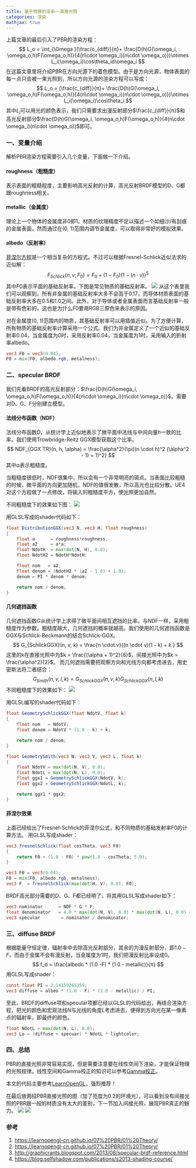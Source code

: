 ```yaml
---
title: 基于物理的渲染——直接光照
categories: 渲染
mathjax: true
---
```

上篇文章的最后引入了PBR的渲染方程：
$$
L_o = \int_{\Omega }(\frac{c_{diff}}{π}+ \frac{D(h)G(\omega_i, \omega_o,h)F(\omega_o,h)}{4(n\cdot \omega_i)(n\cdot \omega_o)})\otimes L_i(\omega_i)\cos\theta_id\omega_i
$$
在这篇文章里将介绍PBR在方向光源下的着色模型。由于是方向光源，物体表面的每一点只会被一束光照到，所以方向光源的渲染方程可以写成：
$$
L_o = (\frac{c_{diff}}{π}+ \frac{D(h)G(\omega_i, \omega_o,h)F(\omega_o,h)}{4(n\cdot \omega_i)(n\cdot \omega_o)})\otimes L_i(\omega_i)\cos\theta_i
$$
其中$L_i$可以用光的颜色表示，我们只需要求出漫反射部分$\frac{c_{diff}}{π}$和高光反射部分$\frac{D(h)G(\omega_i, \omega_o,h)F(\omega_o,h)}{4(n\cdot \omega_i)(n\cdot \omega_o)}$即可。
<!-- more --> 
### 一、变量介绍
解析PBR渲染方程需要引入几个变量，下面做一下介绍。
#### roughness（粗糙度）
表示表面的粗糙程度，主要影响高光反射的计算，高光反射BRDF模型的D、G都跟roughness相关。
#### metallic（金属度）
理论上一个物体的金属度非0即1。材质的纹理精度不足以描述一个如细沙/有刮痕的金属表面，然而通过在(0, 1)范围内调节金属度，可以取得非常好的模拟效果。
#### albedo（反射率）
[菲涅尔方程](https://zh.wikipedia.org/wiki/%E8%8F%B2%E6%B6%85%E8%80%B3%E6%96%B9%E7%A8%8B)是一个相当复杂的方程式。不过可以根据Fresnel-Schlick近似法求的近似解：
$$
F_{Schlick}(n, v, F_0) = F_0 + (1 - F_0) ( 1 - (n \cdot v))^5
$$
其中$F0$表示平面的基础反射率。下图是常见物质的基础反射率。
![](http://ww1.sinaimg.cn/mw690/c5c3a364ly1fyl37ymoyaj20hj0augnf.jpg)
从这个表里我们可以观察到，所有非金属的基础反射率大多不会高于0.17，而导体材质表面的基础反射率大多在0.5和1.0之间。此外，对于导体或者金属表面而言基础反射率一般是带有色彩的，这也是为什么$F0$要用RGB三原色来表示的原因。

对在金属度(0, 1)范围内的物质，其基础反射率可以用插值近似。为了方便计算，所有物质的基础反射率计算采用一个公式。我们为非金属定义了一个近似的基础反射率0.04，当金属度为0时，采用反射率0.04，当金属度为1时，采用输入的折射率albedo。
``` glsl
vec3 F0 = vec3(0.04);
F0 = mix(F0, albedo.rgb, metalness);
```

### 二、specular BRDF
我们先看BRDF的高光反射部分：$\frac{D(h)G(\omega_i, \omega_o,h)F(\omega_o,h)}{4(n\cdot \omega_i)(n\cdot \omega_o)}$。需要对D、G、F分别建立模型。

#### 法线分布函数（NDF）
法线分布函数$D$，从统计学上近似地表示了微平面中法线与中间向量$h$一致的比率。我们使用Trowbridge-Reitz GGX模型获取这个比率。
$$
NDF_{GGX TR}(n, h, \alpha) = \frac{\alpha^2}{\pi((n \cdot h)^2 (\alpha^2 - 1) + 1)^2}
$$
其中α表示粗糙度。

当粗糙度很低时，NDF很集中，所以会有一个非常明亮的斑点。当表面比较粗糙的时候，微平面的方向更加随机，NDF的值很发散，所以高光也比较分散。UE4对这个方程做了一点修改，将输入的粗糙度平方，使光照更加自然。

不同粗糙度下的效果如下图：
![](http://ww1.sinaimg.cn/mw690/c5c3a364ly1fymqvlu6dmj20m804jaa6.jpg)

用GLSL写成的shader代码如下：
```glsl
float DistributionGGX(vec3 N, vec3 H, float roughness)
{
    float a      = roughness*roughness;
    float a2     = a*a;
    float NdotH  = max(dot(N, H), 0.0);
    float NdotH2 = NdotH*NdotH;

    float nom   = a2;
    float denom = (NdotH2 * (a2 - 1.0) + 1.0);
    denom = PI * denom * denom;

    return nom / denom;
}
```
#### 几何遮挡函数
几何遮挡函数$G$从统计学上求得了微平面间相互遮挡的比率。与NDF一样，采用粗糙度作为参数。粗糙度越大，几何遮挡的概率就越高。我们使用的几何遮挡函数是GGX与Schlick-Beckmann的结合Schlick-GGX。
$$
G_{SchlickGGX}(n, v, k) = \frac{n \cdot v}{(n \cdot v)(1 - k) + k }
$$
这里的k在直接光照中为$k = \frac{(\alpha + 1)^2}{8}$，间接光照中为$k = \frac{\alpha^2}{2}$。
而几何遮挡需要把观察方向和光线方向都考虑进去，用史密斯法将二者结合：
$$
G_{Smith}(n,v,l,k)=G_{SchlickGGX}(n,v,k)G_{SchlickGGX}(n,l,k)
$$
不同粗糙度下的效果如下：
![](http://ww1.sinaimg.cn/mw690/c5c3a364ly1fymrj5shaoj20m804j3ys.jpg)

用GLSL编写的shader代码如下：
``` glsl
float GeometrySchlickGGX(float NdotV, float k)
{
    float nom   = NdotV;
    float denom = NdotV * (1.0 - k) + k;

    return nom / denom;
}

float GeometrySmith(vec3 N, vec3 V, vec3 L, float k)
{
    float NdotV = max(dot(N, V), 0.0);
    float NdotL = max(dot(N, L), 0.0);
    float ggx1 = GeometrySchlickGGX(NdotV, k);
    float ggx2 = GeometrySchlickGGX(NdotL, k);

    return ggx1 * ggx2;
}
```
#### 菲涅尔效果
上面已经给出了Fresnel-Schlick的菲涅尔公式，和不同物质的基础发射率F0的计算方法。
用GLSL写成shader：
```glsl
vec3 fresnelSchlick(float cosTheta, vec3 F0)
{
	return F0 + (1.0 - F0) * pow(1.0 - cosTheta, 5.0);
}

vec3 F0 = vec3(0.04);
F0 = mix(F0, albedo.rgb, metalness);
vec3 F  = fresnelSchlick(max(dot(H, V), 0.0), F0);
```
BRDF高光部分需要的D、G、F都已经明了，将其用GLSL写成shader如下：
``` glsl
vec3 nominator		= NDF * G * F;
float denominator	= 4.0 * max(dot(N, V), 0.0) * max(dot(N, L), 0.0) + 0.001; 
vec3 specular		 = nominator / denominator;  
```

### 三、diffuse BRDF
根据能量守恒定律，辐射率中去除高光反射部分，其余的为漫反射部分，即$1.0 - F$。而由于金属不会有漫反射，当金属度为1时，我们把漫反射比率设成0。
$$
f_d = \frac{albedo * (1.0 -F) * (1.0 - metallic)}{π}
$$
用GLSL写成shader：
``` glsl
const float PI = 3.14159265359;
vec3 diffuse = albeo * (1.0 - F) * (1.0 - metallic) / PI;
```
至此，BRDF的diffuse项和specular项都已经以GLSL的代码给出，再结合渲染方程，把光的颜色和宏观法线$N$与光线的角度$L$考虑进去，便得到方向光在某一像素点的辐射率，即最终的颜色。
``` glsl
float NdotL = max(dot(N, L), 0.0);      
vec3 Lo = (diffuse + specuar) * NdotL * lightcolor;
```
### 四、总结
PBR的直接光照非常容易实现，但是需要注意要在线性空间下渲染，才能保证物理的光照规律。线性空间和Gamma校正的知识可以参考[Gamma校正](https://silence394.github.io/2018/07/25/Gamma%E6%A0%A1%E6%AD%A3/)。

本文的代码主要参考[LearnOpenGL](https://learnopengl-cn.github.io/07%20PBR/02%20Lighting/)，强烈推荐！

在最后放两招PBR直接光照的图（加了亮度为0.2的环境光），可以看到没有间接光照的PBR跟一般的材质没有太大的差别，下一节加入间接光照，展现PBR真正的魅力。
![](http://ww1.sinaimg.cn/large/c5c3a364ly1fymtzd8t43j20vd0qxn2j.jpg)
![](http://ww1.sinaimg.cn/large/c5c3a364ly1fymtzd8qrej216y08agq7.jpg)

### 参考
1. https://learnopengl-cn.github.io/07%20PBR/01%20Theory/
2. https://learnopengl-cn.github.io/07%20PBR/01%20Theory/
3. http://graphicrants.blogspot.com/2013/08/specular-brdf-reference.html
4. https://blog.selfshadow.com/publications/s2013-shading-course/